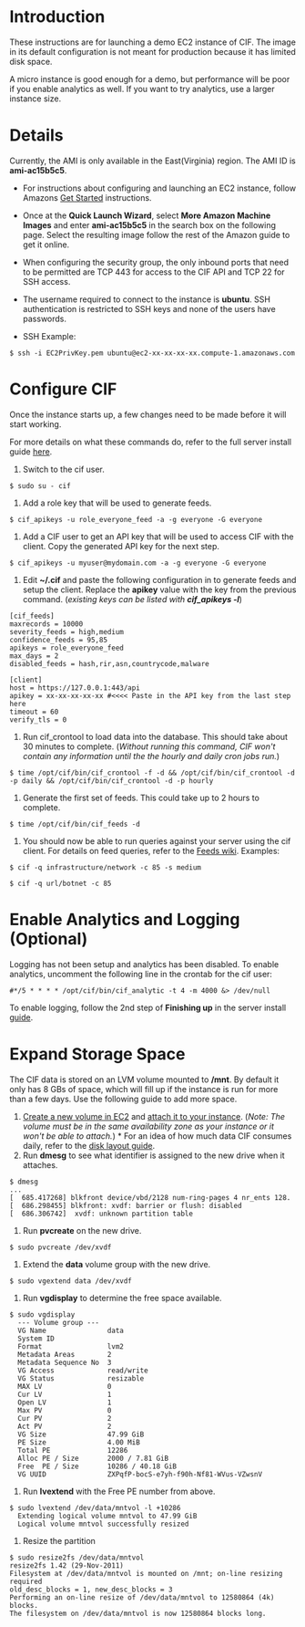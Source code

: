 # Introduction #

These instructions are for launching a demo EC2 instance of CIF. The image in its default configuration is not meant for production because it has limited disk space.

A micro instance is good enough for a demo, but performance will be poor if you enable analytics as well. If you want to try analytics, use a larger instance size.

# Details #

Currently, the AMI is only available in the East(Virginia) region.
The AMI ID is **ami-ac15b5c5**.

  * For instructions about configuring and launching an EC2 instance, follow Amazons [Get Started](http://docs.amazonwebservices.com/AWSEC2/latest/GettingStartedGuide/GetStartedLinux.html) instructions.

  * Once at the **Quick Launch Wizard**, select **More Amazon Machine Images** and enter **ami-ac15b5c5** in the search box on the following page. Select the resulting image follow the rest of the Amazon guide to get it online.

  * When configuring the security group, the only inbound ports that need to be permitted are TCP 443 for access to the CIF API and TCP 22 for SSH access.

  * The username required to connect to the instance is **ubuntu**. SSH authentication is restricted to SSH keys and none of the users have passwords.

  * SSH Example:
```
$ ssh -i EC2PrivKey.pem ubuntu@ec2-xx-xx-xx-xx.compute-1.amazonaws.com
```

# Configure CIF #

Once the instance starts up, a few changes need to be made before it will start working.

For more details on what these commands do, refer to the full server install guide [here](ServerInstall_v0.md).


  1. Switch to the cif user.
```
$ sudo su - cif
```
  1. Add a role key that will be used to generate feeds.
```
$ cif_apikeys -u role_everyone_feed -a -g everyone -G everyone
```
  1. Add a CIF user to get an API key that will be used to access CIF with the client. Copy the generated API key for the next step.
```
$ cif_apikeys -u myuser@mydomain.com -a -g everyone -G everyone
```
  1. Edit **~/.cif** and paste the following configuration in to generate feeds and setup the client. Replace the **apikey** value with the key from the previous command. (_existing keys can be listed with **cif\_apikeys -l**_)
```
[cif_feeds]
maxrecords = 10000
severity_feeds = high,medium
confidence_feeds = 95,85
apikeys = role_everyone_feed
max_days = 2
disabled_feeds = hash,rir,asn,countrycode,malware

[client]
host = https://127.0.0.1:443/api
apikey = xx-xx-xx-xx-xx #<<<< Paste in the API key from the last step here
timeout = 60
verify_tls = 0
```
  1. Run cif\_crontool to load data into the database. This should take about 30 minutes to complete. (_Without running this command, CIF won't contain any information until the the hourly and daily cron jobs run._)
```
$ time /opt/cif/bin/cif_crontool -f -d && /opt/cif/bin/cif_crontool -d -p daily && /opt/cif/bin/cif_crontool -d -p hourly
```
  1. Generate the first set of feeds. This could take up to 2 hours to complete.
```
$ time /opt/cif/bin/cif_feeds -d
```
  1. You should now be able to run queries against your server using the cif client. For details on feed queries, refer to the [Feeds wiki](Feeds_v0.md).
Examples:
```
$ cif -q infrastructure/network -c 85 -s medium
```
```
$ cif -q url/botnet -c 85
```
# Enable Analytics and Logging (Optional) #
Logging has not been setup and analytics has been disabled. To enable analytics, uncomment the following line in the crontab for the cif user:
```
#*/5 * * * * /opt/cif/bin/cif_analytic -t 4 -m 4000 &> /dev/null
```
To enable logging, follow the 2nd step of **Finishing up** in the server install [guide](ServerInstall_v0#Finishing_up.md).

# Expand Storage Space #
The CIF data is stored on an LVM volume mounted to **/mnt**. By default it only has 8 GBs of space, which will fill up if the instance is run for more than a few days. Use the following guide to add more space.

  1. [Create a new volume in EC2](http://docs.amazonwebservices.com/AWSEC2/latest/UserGuide/ebs-creating-volume.html) and [attach it to your instance](http://docs.amazonwebservices.com/AWSEC2/latest/UserGuide/ebs-attaching-volume.html). (_Note: The volume must be in the same availability zone as your instance or it won't be able to attach._)
    * For an idea of how much data CIF consumes daily, refer to the [disk layout guide](DiskLayout_v0.md).
  1. Run **dmesg** to see what identifier is assigned to the new drive when it attaches.
```
$ dmesg
...
[  685.417268] blkfront device/vbd/2128 num-ring-pages 4 nr_ents 128.
[  686.298455] blkfront: xvdf: barrier or flush: disabled
[  686.306742]  xvdf: unknown partition table
```
  1. Run **pvcreate** on the new drive.
```
$ sudo pvcreate /dev/xvdf
```
  1. Extend the **data** volume group with the new drive.
```
$ sudo vgextend data /dev/xvdf
```
  1. Run **vgdisplay** to determine the free space available.
```
$ sudo vgdisplay
  --- Volume group ---
  VG Name               data
  System ID
  Format                lvm2
  Metadata Areas        2
  Metadata Sequence No  3
  VG Access             read/write
  VG Status             resizable
  MAX LV                0
  Cur LV                1
  Open LV               1
  Max PV                0
  Cur PV                2
  Act PV                2
  VG Size               47.99 GiB
  PE Size               4.00 MiB
  Total PE              12286
  Alloc PE / Size       2000 / 7.81 GiB
  Free  PE / Size       10286 / 40.18 GiB
  VG UUID               ZXPqfP-bocS-e7yh-f90h-Nf81-WVus-VZwsnV
```
  1. Run **lvextend** with the Free PE number from above.
```
$ sudo lvextend /dev/data/mntvol -l +10286
  Extending logical volume mntvol to 47.99 GiB
  Logical volume mntvol successfully resized
```
  1. Resize the partition
```
$ sudo resize2fs /dev/data/mntvol
resize2fs 1.42 (29-Nov-2011)
Filesystem at /dev/data/mntvol is mounted on /mnt; on-line resizing required
old_desc_blocks = 1, new_desc_blocks = 3
Performing an on-line resize of /dev/data/mntvol to 12580864 (4k) blocks.
The filesystem on /dev/data/mntvol is now 12580864 blocks long.
```